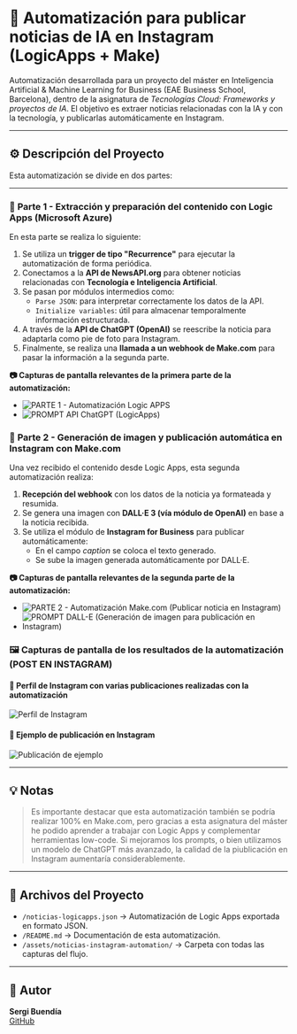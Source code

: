 # 📰 Automatización para publicar noticias de IA en Instagram (LogicApps + Make)

Automatización desarrollada para un proyecto del máster en Inteligencia Artificial & Machine Learning for Business (EAE Business School, Barcelona), dentro de la asignatura de *Tecnologías Cloud: Frameworks y proyectos de IA*. El objetivo es extraer noticias relacionadas con la IA y con la tecnología, y publicarlas automáticamente en Instagram.

---

## ⚙️ Descripción del Proyecto

Esta automatización se divide en dos partes:

---

### 📌 **Parte 1 - Extracción y preparación del contenido con Logic Apps (Microsoft Azure)**

En esta parte se realiza lo siguiente:

1. Se utiliza un **trigger de tipo "Recurrence"** para ejecutar la automatización de forma periódica.
2. Conectamos a la **API de NewsAPI.org** para obtener noticias relacionadas con **Tecnología e Inteligencia Artificial**.
3. Se pasan por módulos intermedios como:
   - `Parse JSON`: para interpretar correctamente los datos de la API.
   - `Initialize variables`: útil para almacenar temporalmente información estructurada.
4. A través de la **API de ChatGPT (OpenAI)** se reescribe la noticia para adaptarla como pie de foto para Instagram.
5. Finalmente, se realiza una **llamada a un webhook de Make.com** para pasar la información a la segunda parte.

**📷 Capturas de pantalla relevantes de la primera parte de la automatización:**
- ![PARTE 1 - Automatización Logic APPS](../assets/noticias-instagram-automation/PARTE%201%20-%20Automatización%20Logic%20APPS.png)
- ![PROMPT API ChatGPT (LogicApps)](../assets/noticias-instagram-automation/PROMPT%20API%20ChatGPT%20(LogicApps).png)

### 🤖 **Parte 2 - Generación de imagen y publicación automática en Instagram con Make.com**
Una vez recibido el contenido desde Logic Apps, esta segunda automatización realiza:

1. **Recepción del webhook** con los datos de la noticia ya formateada y resumida.
2. Se genera una imagen con **DALL·E 3 (vía módulo de OpenAI)** en base a la noticia recibida.
3. Se utiliza el módulo de **Instagram for Business** para publicar automáticamente:
   - En el campo *caption* se coloca el texto generado.
   - Se sube la imagen generada automáticamente por DALL·E.

**📷 Capturas de pantalla relevantes de la segunda parte de la automatización:**
- ![PARTE 2 - Automatización Make.com (Publicar noticia en Instagram)](../assets/noticias-instagram-automation/PARTE%202%20-%20Automatización%20Make.com%20(Publicar%20noticia%20en%20Instagram).png)
- ![PROMPT DALL-E (Generación de imagen para publicación en Instagram)](../assets/noticias-instagram-automation/PROMPT%20DALL-E%20(Generación%20de%20imagen%20para%20publicación%20en%20Instagram).png)

### **🖼️ Capturas de pantalla de los resultados de la automatización (POST EN INSTAGRAM)**

#### **📸 Perfil de Instagram con varias publicaciones realizadas con la automatización**
![Perfil de Instagram](../assets/noticias-instagram-automation/perfil-instagram.png)

#### 🧾 **Ejemplo de publicación en Instagram**
![Publicación de ejemplo](../assets/noticias-instagram-automation/post-ejemplo-instagram.png)

---

## 💡 Notas

> Es importante destacar que esta automatización también se podría realizar 100% en Make.com, pero gracias a esta asignatura del máster he podido aprender a trabajar con Logic Apps y complementar herramientas low-code.
> Si mejoramos los prompts, o bien utilizamos un modelo de ChatGPT más avanzado, la calidad de la piublicación en Instagram aumentaría considerablemente.

---

## 📁 Archivos del Proyecto

- `/noticias-logicapps.json` → Automatización de Logic Apps exportada en formato JSON.
- `/README.md` → Documentación de esta automatización.
- `/assets/noticias-instagram-automation/` → Carpeta con todas las capturas del flujo.

---

## 🔗 Autor

**Sergi Buendía**  
[GitHub](https://github.com/sergibuendia)
